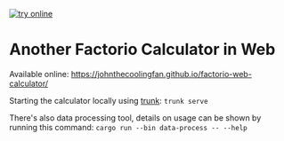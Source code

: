 [![try online](https://img.shields.io/badge/try%20online-github.io-blue?style=flat)](https://johnthecoolingfan.github.io/factorio-web-calculator/)

# Another Factorio Calculator in Web

Available online: https://johnthecoolingfan.github.io/factorio-web-calculator/

Starting the calculator locally using [trunk](https://trunkrs.dev): `trunk serve`

There's also data processing tool, details on usage can be shown by running this command: `cargo run --bin data-process -- --help`
